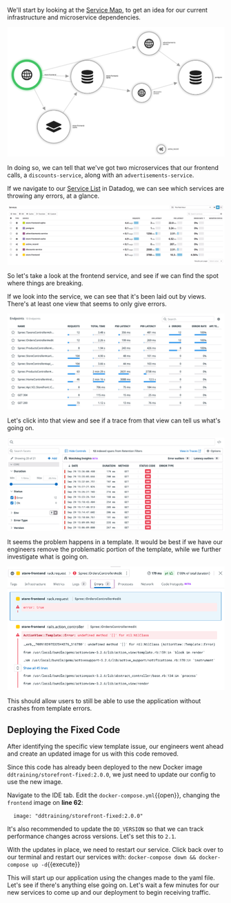 We'll start by looking at the [Service Map](https://app.datadoghq.com/apm/map?env=sfo101), to get an idea for our current infrastructure and microservice dependencies.

![Datadog Service Map](./assets/service-map.png)

In doing so, we can tell that we've got two microservices that our frontend calls, a `discounts-service`, along with an `advertisements-service`.

If we navigate to our [Service List](https://app.datadoghq.com/apm/services?env=sfo101) in Datadog, we can see which services are throwing any errors, at a glance.

![Services List](./assets/problematic-service.gif)

So let's take a look at the frontend service, and see if we can find the spot where things are breaking.

If we look into the service, we can see that it's been laid out by views. There's at least one view that seems to only give errors.

![Endpoints](./assets/store-frontend_endpoints.png)

Let's click into that view and see if a trace from that view can tell us what's going on.

![Problematic Traces](./assets/store-frontend_Spree_OrdersController-trace-errors.png)

It seems the problem happens in a template. It would be best if we have our engineers remove the problematic portion of the template, while we further investigate what is going on.

![Trace Errors](./assets/trace-details-error-message.png)

This should allow users to still be able to use the application without crashes from template errors.

## Deploying the Fixed Code

After identifying the specific view template issue, our engineers went ahead and create an updated image for us with this code removed. 

Since this code has already been deployed to the new Docker image `ddtraining/storefront-fixed:2.0.0`, we just need to update our config to use the new image.

Navigate to the IDE tab. Edit the `docker-compose.yml`{{open}}, changing the `frontend` image on **line 62**:

```
  image: "ddtraining/storefront-fixed:2.0.0"
```

It's also recommended to update the `DD_VERSION` so that we can track performance changes across versions. Let's set this to `2.1`.

With the updates in place, we need to restart our service. Click back over to our terminal and restart our services with: `docker-compose down && docker-compose up -d`{{execute}}

This will start up our application using the changes made to the yaml file. Let's see if there's anything else going on. Let's wait a few minutes for our new services to come up and our deployment to begin receiving traffic.
